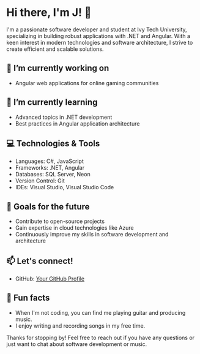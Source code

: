 # Hi there, I'm J! 👋

I'm a passionate software developer and student at Ivy Tech University, specializing in building robust applications with .NET and Angular. With a keen interest in modern technologies and software architecture, I strive to create efficient and scalable solutions.

## 🔭 I’m currently working on
- Angular web applications for online gaming communities

## 🌱 I’m currently learning
- Advanced topics in .NET development
- Best practices in Angular application architecture

## 💻 Technologies & Tools
- Languages: C#, JavaScript
- Frameworks: .NET, Angular
- Databases: SQL Server, Neon
- Version Control: Git
- IDEs: Visual Studio, Visual Studio Code

## 🚀 Goals for the future
- Contribute to open-source projects
- Gain expertise in cloud technologies like Azure
- Continuously improve my skills in software development and architecture

## 📫 Let's connect!
- GitHub: [Your GitHub Profile](https://github.com/jdarkstartechnology)

## 🎸 Fun facts
- When I'm not coding, you can find me playing guitar and producing music.
- I enjoy writing and recording songs in my free time.

Thanks for stopping by! Feel free to reach out if you have any questions or just want to chat about software development or music.

